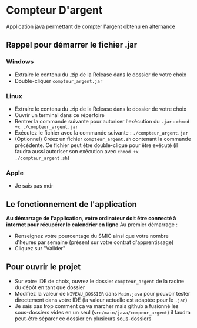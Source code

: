 # Compteur D'argent
Application java permettant de compter l'argent obtenu en alternance

## Rappel pour démarrer le fichier .jar
### Windows
- Extraire le contenu du .zip de la Release dans le dossier de votre choix
- Double-cliquer `compteur_argent.jar`
### Linux
- Extraire le contenu du .zip de la Release dans le dossier de votre choix
- Ouvrir un terminal dans ce répertoire
- Rentrer la commande suivante pour autoriser l'exécution du `.jar` : `chmod +x ./compteur_argent.jar`
- Exécutez le fichier avec la commande suivante : `./compteur_argent.jar`
- (Optionnel) Créez un fichier `compteur_argent.sh` contenant la commande précédente. Ce fichier peut être double-cliqué pour être exécuté (il faudra aussi autoriser son exécution avec `chmod +x ./compteur_argent.sh`)
### Apple
- Je sais pas mdr
## Le fonctionnement de l'application
**Au démarrage de l'application, votre ordinateur doit être connecté à internet pour récupérer le calendrier en ligne**
Au premier démarrage : 
- Renseignez votre pourcentage du SMIC ainsi que votre nombre d'heures par semaine (présent sur votre contrat d'apprentissage)
- Cliquez sur "Valider"
## Pour ouvrir le projet
- Sur votre IDE de choix, ouvrez le dossier `compteur_argent` de la racine du dépôt en tant que dossier
- Modifiez la valeur de `NIVEAU_DOSSIER` dans `Main.java` pour pouvoir tester directement dans votre IDE (la valeur actuelle est adaptée pour le `.jar`)
- Je sais pas trop comment ça va marcher mais github a fusionné les sous-dossiers vides en un seul (`src/main/java/compeur_argent`) il faudra peut-être séparer ce dossier en plusieurs sous-dossiers
